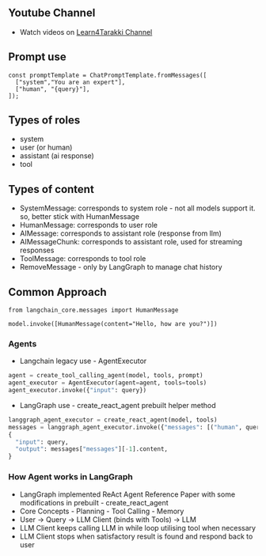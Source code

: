 ## Youtube Channel
- Watch videos on [Learn4Tarakki Channel](https://www.youtube.com/channel/UCO251AKqx8iSssbN66eECLA)

## Prompt use 
```
const promptTemplate = ChatPromptTemplate.fromMessages([
  ["system","You are an expert"],
  ["human", "{query}"],
]);

```

## Types of roles 
- system
- user (or human)
- assistant (ai response)
- tool 

## Types of content 
- SystemMessage: corresponds to system role - not all models support it. so, better stick with HumanMessage 
- HumanMessage: corresponds to user role
- AIMessage: corresponds to assistant role (response from llm)
- AIMessageChunk: corresponds to assistant role, used for streaming responses
- ToolMessage: corresponds to tool role
- RemoveMessage - only by LangGraph to manage chat history

## Common Approach
```
from langchain_core.messages import HumanMessage

model.invoke([HumanMessage(content="Hello, how are you?")])
```

### Agents 
 - Langchain legacy use - AgentExecutor 
  ```python 
  agent = create_tool_calling_agent(model, tools, prompt)
  agent_executor = AgentExecutor(agent=agent, tools=tools)  
  agent_executor.invoke({"input": query})
  ```
 - LangGraph use - create_react_agent prebuilt helper method 
  ```python
  langgraph_agent_executor = create_react_agent(model, tools)
  messages = langgraph_agent_executor.invoke({"messages": [("human", query)]})
  {
    "input": query,
    "output": messages["messages"][-1].content,
  }
  ```

### How Agent works in LangGraph
  - LangGraph implemented ReAct Agent Reference Paper with some modifications in prebuilt - create_react_agent
   - Core Concepts
    - Planning
    - Tool Calling
    - Memory
   - User -> Query -> LLM Client (binds with Tools) -> LLM 
   - LLM Client keeps calling LLM in while loop utilising tool when necessary 
   - LLM Client stops when satisfactory result is found and respond back to user